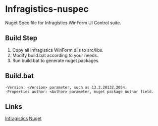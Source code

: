 Infragistics-nuspec
===================

Nuget Spec file for Infragistics WinForm UI Control suite.

Build Step
-----

1. Copy all Infragistics WinForm dlls to src/libs.
2. Modify build.bat according to your needs.
3. Run build.bat to generate nuget packages.

Build.bat
-----

```batch
-Version: <Version> parameter, such as 13.2.20132.2054.
-Properties author: <Author> parameter, nuget package Author field.
```

Links
-----
[Infragistics](http://www.infragistics.com/)
[Nuget](http://www.nuget.org/)
